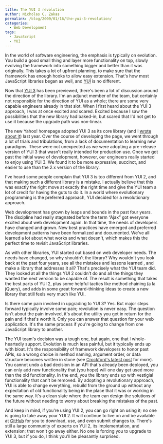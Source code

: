 ```yaml
---
title: The YUI 3 revolution
author: Nicholas C. Zakas
permalink: /blog/2009/01/16/the-yui-3-revolution/
categories:
  - Web Development
tags:
  - JavaScript
  - YUI
---
```

In the world of software engineering, the emphasis is typically on evolution. You build a good small thing and layer more functionality on top, slowly evolving the framework into something bigger and better than it was originally. This takes a lot of upfront planning, to make sure that the framework has enough hooks to allow easy extension. That's how most JavaScript libraries began as well, and [YUI][1] is no different.

Now that [YUI 3][2] has been previewed, there's been a lot of discussion around the direction of the library. I'm an adjunct member of the team, but certainly not responsible for the direction of YUI as a whole; there are some very capable engineers already in that slot. When I first heard about the YUI 3 approach, I was at once excited and scared. Excited because I saw the possibilities that the new library had baked-in, but scared that I'd not get to use it because the upgrade path was non-linear.

The new Yahoo! homepage adopted YUI 3 as its core library (and I [wrote about it][3]) last year. Over the course of developing the page, we went through a lot of trials and tribulations, from a lack of documentation to learning new paradigms. These were not unexpected as we were adopting a pre-release version of YUI 3 that wasn't really intended for production use. Once we got past the initial wave of development, however, our engineers really started to enjoy using YUI 3. We found it to be more expressive, succinct, and easier to use than the 2.x version of the library.

I've heard some people complain that YUI 3 is too different from YUI 2, and that making such a different library is a mistake. I actually believe that this was exactly the right move at exactly the right time and give the YUI team a lot of credit for having the guts to do it. In a world where evolutionary programming is the preferred approach, YUI decided for a revolutionary approach.

Web development has grown by leaps and bounds in the past four years. The discipline had really stagnated before the term &#8220;Ajax&#8221; got everyone excited about web development again. In that time, the needs of developers have changed and grown. New best practices have emerged and preferred development patterns have been formalized and documented. We've all learned a lot about what works and what doesn't, which makes this the perfect time to revisit JavaScript libraries.

As with other libraries, YUI started out based on web developer needs. The needs have changed, so why shouldn't the library? Why wouldn't you look back at the past four years, see all the mistakes and lessons learned , and make a library that addresses it all? That's precisely what the YUI team did. They looked at all the things YUI 2 couldn't do and all the things they wanted the next version to be capable of. The result is something that takes the best parts of YUI 2, plus some helpful tactics like method chaining (a la jQuery), and adds in some great forward-thinking ideas to create a new library that still feels very much like YUI.

Is there some pain involved in upgrading to YUI 3? Yes. But major steps forward typically involve some pain; revolution is never easy. The question isn't about the pain involved, it's about the utility you get in return for the pain and if that's worth it. Only you can answer that question for your web application. It's the same process if you're going to change from one JavaScript library to another.

The YUI team's decision was a tough one, but again, one that I whole-heartedly support. Evolution is much less painful, but it typically ends up with bloat. It's the responsibility of framework developers to honor past APIs, so a wrong choice in method naming, argument order, or data structure becomes written in stone (see [Crockford's latest post][4] for more). You cannot undo a bad decision in an API that's already been deployed, you can only add new functionality that (you hope) will one day get used more than the old functionality. In the end, you the library ends up with vestigial functionality that can't be removed. By adopting a revolutionary approach, YUI is able to change everything, rebuild from the ground up without any expectation of old functionality being in the place that it was or working in the same way. It's a clean slate where the team can design the solutions of the future without needing to worry about breaking the mistakes of the past.

And keep in mind, if you're using YUI 2, you can go right on using it; no one is going to take away your YUI 2. It will continue to live on and be available at [GitHub][5] for you to download, use, and even submit changes to. There's still a large community of experts on YUI 2, its implementation, and extension; that won't go away either. No one is forcing you to upgrade to YUI 3, but if you do, I think you'll be pleasantly surprised.

 [1]: http://developer.yahoo.com/yui
 [2]: http://developer.yahoo.com/yui/3/
 [3]: http://yuiblog.com/blog/2008/11/11/frontpage-and-yui3/ "The New Yahoo! Front Page and YUI 3"
 [4]: http://blog.360.yahoo.com/blog-TBPekxc1dLNy5DOloPfzVvFIVOWMB0li?p=954 "Dare to compare"
 [5]: http://github.com/yui/
